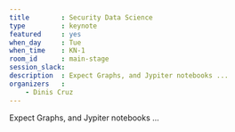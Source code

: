 ```yaml
---
title        : Security Data Science
type         : keynote
featured     : yes
when_day     : Tue
when_time    : KN-1
room_id      : main-stage
session_slack: 
description  : Expect Graphs, and Jypiter notebooks ...
organizers   :
    - Dinis Cruz
---
```


Expect Graphs, and Jypiter notebooks ...
